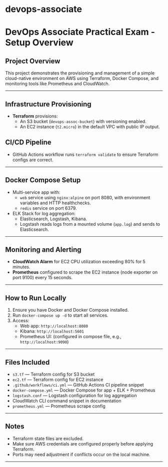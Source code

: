 # devops-associate
# DevOps Associate Practical Exam - Setup Overview

## Project Overview

This project demonstrates the provisioning and management of a simple cloud-native environment on AWS using Terraform, Docker Compose, and monitoring tools like Prometheus and CloudWatch.

---

## Infrastructure Provisioning

- **Terraform** provisions:
  - An S3 bucket (`devops-assoc-bucket`) with versioning enabled.
  - An EC2 instance (`t2.micro`) in the default VPC with public IP output.

## CI/CD Pipeline

- GitHub Actions workflow runs `terraform validate` to ensure Terraform configs are correct.

---

## Docker Compose Setup

- Multi-service app with:
  - `web` service using `nginx:alpine` on port 8080, with environment variables and HTTP healthchecks.
  - `redis` service on port 6379.
- ELK Stack for log aggregation:
  - Elasticsearch, Logstash, Kibana.
  - Logstash reads logs from a mounted volume (`app.log`) and sends to Elasticsearch.

---

## Monitoring and Alerting

- **CloudWatch Alarm** for EC2 CPU utilization exceeding 80% for 5 minutes.
- **Prometheus** configured to scrape the EC2 instance (node exporter on port 9100) every 15 seconds.

---

## How to Run Locally

1. Ensure you have Docker and Docker Compose installed.
2. Run `docker-compose up -d` to start all services.
3. Access:
   - Web app: `http://localhost:8080`
   - Kibana: `http://localhost:5601`
   - Prometheus UI: (configured in compose file, e.g., `http://localhost:9090`)

---

## Files Included

- `s3.tf` — Terraform config for S3 bucket
- `ec2.tf` — Terraform config for EC2 instance
- `.github/workflows/ci.yml` — GitHub Actions CI pipeline snippet
- `docker-compose.yml` — Docker Compose for app + ELK + Prometheus
- `logstash.conf` — Logstash configuration for log aggregation
- CloudWatch CLI command snippet in documentation
- `prometheus.yml` — Prometheus scrape config

---

## Notes

- Terraform state files are excluded.
- Make sure AWS credentials are configured properly before applying Terraform.
- Ports may need adjustment if conflicts occur on the local machine.

---
